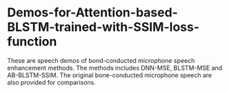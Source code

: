 # Demos-for-Attention-based-BLSTM-trained-with-SSIM-loss-function
These are speech demos of bond-conducted microphone speech enhancement methods. The methods includes DNN-MSE, BLSTM-MSE and AB-BLSTM-SSIM. The original bone-conducted microphone speech are also provided for comparisons. 
